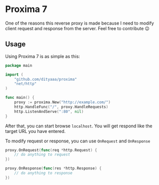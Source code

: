 # Proxima 7
One of the reasons this reverse proxy is made because I need to modify client request and
response from the server. Feel free to contribute 😉

## Usage
Using Proxima 7 is as simple as this:
```go
package main

import (
    "github.com/dityaaa/proxima"
    "net/http"
)

func main() {
    proxy := proxima.New("http://example.com/")
    http.HandleFunc("/", proxy.HandleRequests)
    http.ListenAndServe(":80", nil)
}
```
After that, you can start browse `localhost`. You will get respond like the target URL you have entered.

To modify request or response, you can use `OnRequest` and `OnResponse`
```go
proxy.OnRequest(func(req *http.Request) {
    // do anything to request
})

proxy.OnResponse(func(res *http.Response) {
    // do anything to response
})
```


[golang]: https://go.dev/
